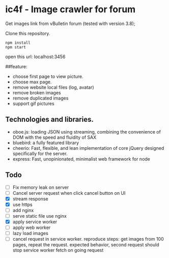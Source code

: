 # ic4f - Image crawler for forum

Get images link from vBulletin forum (tested with version 3.8);

Clone this repository.

```
npm install
npm start
```
open this url: localhost:3456

##feature:
- choose first page to view picture.
- choose max page.
- remove website local files (log, avatar)
- remove broken images
- remove duplicated images
- support gif pictures

## Technologies and libraries.
- oboe.js: loading JSON using streaming, combining the convenience of DOM with the speed and fluidity of SAX
- bluebird: a fully featured library
- cheerio: Fast, flexible, and lean implementation of core jQuery designed specifically for the server.
- express: Fast, unopinionated, minimalist web framework for node


## Todo
- [ ] Fix memory leak on server
- [ ] Cancel server request when click cancel button on UI
- [x] stream response
- [x] use https
- [ ] add nginx
- [ ] serve static file use nginx
- [x] apply service worker
- [ ] apply web worker
- [ ] lazy load images
- [ ] cancel request in service worker. reproduce steps: get images from 100 pages, repeat the request. 
expected behavior, second request should stop service worker fetch on going  request
